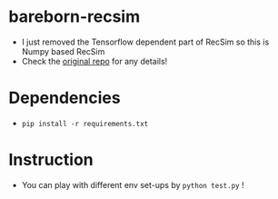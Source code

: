 # bareborn-recsim

- I just removed the Tensorflow dependent part of RecSim so this is Numpy based RecSim
- Check the [original repo](https://github.com/google-research/recsim) for any details!

# Dependencies
- `pip install -r requirements.txt`

# Instruction
- You can play with different env set-ups by `python test.py` !
